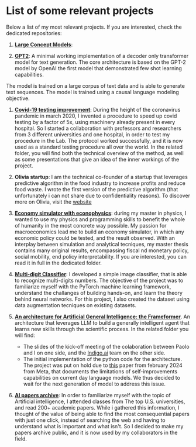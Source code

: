 # List of some relevant projects
Below a list of my most relevant projects. If you are interested, check the dedicated repositories:

1) **[Large Concept Models](https://github.com/MarcoEterno/large-concept-model)**: 

2) **[GPT2](https://github.com/MarcoEterno/gpt2)**: A minimal working implementation of a decoder only transformer model for text generation. The core architecture is based on the GPT-2 model by OpenAI the first model that demonstrated few shot learning capabilities.

The model is trained on a large corpus of text data and is able to generate text sequences. The model is trained using a causal language modeling objective.

1) **[Covid-19 testing improvement](https://github.com/MarcoEterno/covid-19-testing-improvement)**: During the height of the coronavirus pandemic in march 2020, I invented a procedure to speed up covid testing by a factor of 5x, using machinery already present in every hospital. So I started a collaboration with professors and researchers from 3 different universities and one hospital, in order to test my procedure in the Lab. The protocol worked successfully, and it is now used as a standard testing procedure all over the world. In the related folder, you will find both the technical overview of the method, as well as some presentations that give an idea of the inner workings of the project.

2) **Olivia startup**: I am the technical co-founder of a startup that leverages predictive algorithm in the food industry to increase profits and reduce food waste. I wrote the first version of the predictive algorithm (that unfortunately i can not share due to confidentiality reasons). To discover more on Olivia, visit the [website](https://www.olivia-software.com/en)

3) **[Economy simulator with econophysics](https://github.com/MarcoEterno/master-thesis)**: during my master in physics, I wanted to use my physics and programming skills to benefit the whole of humanity in the most concrete way possible. My passion for macroeconomics lead me to build an economy simulator, in which any economic policy could be tested, and the result observed. With an interplay between simulation and analytical tecniques, my master thesis contains many original results, encompassing fiscal nd monetary policy, social mobility, end policy interpretability. If you are interested, you can read it in full in the dedicated folder.

4) **[Multi-digit Classifier](https://github.com/MarcoEterno/multi-digit-recognition)**: I developed a simple image classifier, that is able to recognize multi-digits numbers. The objective of the project was to familiarize myself with the PyTorch machine learning framework, understand the challanges of building hands-on, and learn the theory behind neural networks.
For this project, I also created the dataset using data augmentation tecniques on existing datasets.

5) **[An architecture for Artificial General Intelligence: the Frameformer](https://github.com/MarcoEterno/frameformer-architecture)**. An architecture that leverages LLM to build a generally intelligent agent that learns new skills through the scientific process. In the related folder you will find:
    - The slides of the kick-off meeting of the colaboration between Paolo and I on one side, and the [Indigo.ai](https://indigo.ai/en/) team on the other side. 
    - The initial implementation of the python code for the architecture.
The project was put on hold due to [this](https://arxiv.org/abs/2401.10020) paper from february 2024 from Meta, that documents the limitations of self-improvements capabilities on current day language models. We thus decided to wait for the next generation of model to address this issue.

6) **[AI papers archive](https://github.com/MarcoEterno/ai-archive)**: In order to familiarize myself with the topic of Artificial intelligence, I attended classes from The top U.S. universities, and read 200+ academic papers. While i gathered this information, I thought of the value of being able to find the most consequential papers with just one click, instead of searching the web and having to understand what is important and what isn't. So I decided to make my papers archive public, and it is now used by my collaborators in the field.